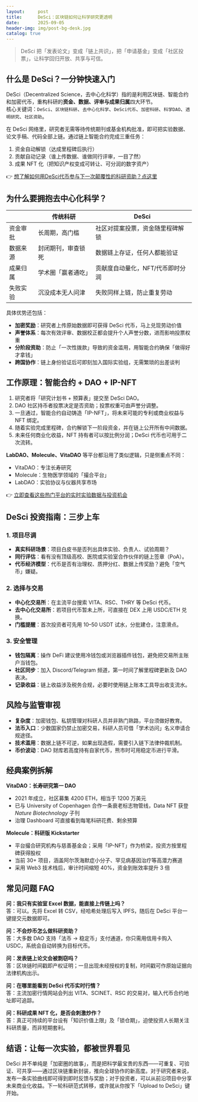 ```yaml
---
layout:     post
title:      DeSci：区块链如何让科学研究更透明
date:       2025-09-05
header-img: img/post-bg-desk.jpg
catalog: true
---
```


> DeSci 把「发表论文」变成「链上共识」，把「申请基金」变成「社区投票」，让科学回归开放、共享与可信。

## 什么是 DeSci？一分钟快速入门
DeSci（Decentralized Science，去中心化科学）指的是利用区块链、智能合约和加密代币，重构科研的**资金、数据、评审与成果归属**四大环节。  
核心关键词：`DeSci`、`区块链科研`、`去中心化科学`、`DeSci代币`、`加密科研`、`科学DAO`、`透明研究`、`社区资助`。

在 DeSci 网络里，研究者无需等待传统期刊或基金机构批准，即可把实验数据、论文手稿、代码全部上链。通过链上智能合约完成三重任务：  
1. 资金自动解锁（达成里程碑后执行）  
2. 贡献自动记录（谁上传数据、谁做同行评审，一目了然）  
3. 成果 NFT 化（把知识产权变成可转让、可分润的数字资产）

👉 [想了解如何用DeSci代币参与下一次颠覆性的科研资助？点这里](https://okxdog.com/)

## 为什么要拥抱去中心化科学？

| | 传统科研 | DeSci |
|---|---|---|
| 资金审批 | 长周期，高门槛 | 社区对提案投票，资金随里程碑解锁 |
| 数据来源 | 封闭期刊，审查锁死 | 数据链上存证，任何人都能验证 |
| 成果归属 | 学术圈「赢者通吃」 | 贡献度自动量化，NFT/代币即时分润 |
| 失败实验 | 沉没成本无人问津 | 失败同样上链，防止重复劳动 |

具体优势还包括：  
- **加密奖励**：研究者上传原始数据即可获得 DeSci 代币，马上兑现劳动价值  
- **声誉体系**：每次有效评审、数据校正都会提升个人声誉分数，进而影响投票权重  
- **分阶段资助**：防止「一次性拨款」导致的资金滥用，用智能合约确保「做得好才拿钱」  
- **跨国协作**：链上身份验证后可即刻加入国际实验组，无需繁琐的出差谈判

## 工作原理：智能合约 + DAO + IP-NFT

1. 研究者将「研究计划书 + 预算表」提交至 DeSci DAO。  
2. DAO 社区持币者投票决定是否资助；投票权重可由声誉分调整。  
3. 一旦通过，智能合约自动铸造「IP-NFT」，将未来可能的专利或商业权益与 NFT 绑定。  
4. 随着实验完成里程碑，合约解锁下一阶段资金，并在链上公开所有中间数据。  
5. 未来任何商业化收益，NFT 持有者可以按比例分润；DeSci 代币也可用于二次流转。

**LabDAO、Molecule、VitaDAO** 等平台都沿用了类似逻辑，只是侧重点不同：  
- VitaDAO：专注长寿研究  
- Molecule：生物医学领域的「撮合平台」  
- LabDAO：实验协议与仪器共享市场

👉 [立即查看这些热门平台的实时实验数据与投资机会](https://okxdog.com/)

## DeSci 投资指南：三步上车

### 1. 项目尽调  
- **真实科研场景**：项目白皮书是否列出具体实验、负责人、试验周期？  
- **同行评估**：看有没有顶级高校、医院或实验室合作伙伴的链上签章（PoA）。  
- **代币经济模型**：代币是否有治理权、质押分红、数据上传奖励？避免「空气币」嫌疑。

### 2. 选择与交易  
- **中心化交易所**：在主流平台搜索 VITA、RSC、THRY 等 DeSci 代币。  
- **去中心化交易所**：若项目代币暂未上所，可直接在 DEX 上用 USDC/ETH 兑换。  
- **门槛提醒**：首次投资者可先用 10–50 USDT 试水，分批建仓，注意滑点。

### 3. 安全管理  
- **钱包隔离**：操作 DeFi 建议使用冷钱包或浏览器插件钱包，避免把交易所主账户当钱包。  
- **社区同步**：加入 Discord/Telegram 频道，第一时间了解里程碑更新及 DAO 表决。  
- **记录收益**：链上收益涉及税务合规，必要时使用链上账本工具导出收支流水。

## 风险与监管审视  
- **复杂度**：加密钱包、私钥管理对科研人员并非熟门熟路，平台须做好教育。  
- **法币入口**：少数国家仍禁止加密交易，科研人员可借「学术访问」名义申请合规途径。  
- **技术滥用**：数据上链不可逆，如果出现造假，需要引入链下法律仲裁机制。  
- **币价波动**：DAO 财库若高度持有自家代币，熊市时可用稳定币进行平滑。  

## 经典案例拆解

**VitaDAO：长寿研究第一 DAO**  
- 2021 年成立，社区募集 4200 ETH，相当于 1200 万美元  
- 已与 University of Copenhagen 合作一条衰老标志物管线，Data NFT 获登 *Nature Biotechnology* 子刊  
- 治理 Dashboard 可直接看到每笔科研花费、剩余预算

**Molecule：科研版 Kickstarter**  
- 平台撮合研究机构与慈善基金会；采用「IP-NFT」作为桥梁，投资方按里程碑获得股权  
- 当前 30+ 项目，涵盖阿尔茨海默症小分子、罕见病基因治疗等高潜力赛道  
- 采用 Web3 技术栈后，审计时间缩短 40%，资金到账效率提升 3 倍

## 常见问题 FAQ

**问：我只有实验室 Excel 数据，能直接上传链上吗？**  
答：可以。先将 Excel 转 CSV，经哈希处理后写入 IPFS，随后在 DeSci 平台一键提交元数据即可。

**问：不会炒币怎么做科研资助？**  
答：大多数 DAO 支持「法币 → 稳定币」支付通道，你只需用信用卡购入 USDC，系统会自动转换为目标代币。

**问：发表链上论文会被剽窃吗？**  
答：区块链时间戳即产权证明；一旦出现未经授权的复制，时间戳可作原始证据向法律机构出示。

**问：在哪里能看到 DeSci 代币实时行情？**  
答：主流加密行情网站会列出 VITA、SCINET、RSC 的交易对，输入代币合约地址即可追踪。

**问：科研成果 NFT 化，是否会刺激炒作？**  
答：真正可持续的平台设有「知识价值上限」及「锁仓期」，迫使投资人长期关注科研质量，而非短期套利。

## 结语：让每一次实验，都被世界看见  
DeSci 并不单纯是「加密圈的故事」，而是把科学最宝贵的东西——可重复、可验证、可共享——通过区块链重新封装，推向全球协作的新高度。对于研究者来说，发布一条实验曲线即可得到即时反馈与奖励；对于投资者，可以从前沿项目中分享未来商业化收益。下一轮科研范式转移，或许就从你按下「Upload to DeSci」键开始。